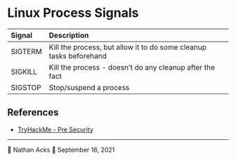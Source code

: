# Linux Process Signals

| Signal  | Description                                                        |
|:------- |:------------------------------------------------------------------ |
| SIGTERM | Kill the process, but allow it to do some cleanup tasks beforehand |
| SIGKILL | Kill the process - doesn’t do any cleanup after the fact           |
| SIGSTOP | Stop/suspend a process                                             |

## References

* [TryHackMe - Pre Security](tryhackme-pre-security.md)

- - - -

👤 Nathan Acks
📅 September 16, 2021
